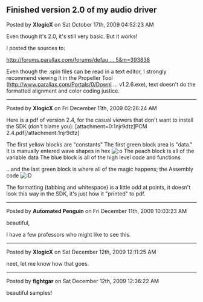 ## Finished version 2.0 of my audio driver
Posted by **XlogicX** on Sat October 17th, 2009 04:52:23 AM

Even though it's 2.0, it's still very basic. But it works!

I posted the sources to:
<!-- m --><a class="postlink" href="http://forums.parallax.com/forums/default.aspx?f=25&amp;m=393838">http://forums.parallax.com/forums/defau ... 5&amp;m=393838</a><!-- m -->

Even though the .spin files can be read in a text editor, I strongly recommend viewing it in the Propeller Tool (<!-- m --><a class="postlink" href="http://www.parallax.com/Portals/0/Downloads/sw/propeller/Setup-Propeller-Tool-v1.2.6.exe">http://www.parallax.com/Portals/0/Downl ... v1.2.6.exe</a><!-- m -->), text doesn't do the formatted alignment and color coding justice.

--------------------------------------------------------------------------------

Posted by **XlogicX** on Fri December 11th, 2009 02:26:24 AM

Here is a pdf of version 2.4, for the casual viewers that don't want to install the SDK (don't blame you):
[attachment=0:1njr9dtz]<!-- ia0 -->PCM 2.4.pdf<!-- ia0 -->[/attachment:1njr9dtz]

The first yellow blocks are &quot;constants&quot;
The first green block area is &quot;data.&quot; It is manually entered wave shapes in hex  <!-- s:o --><img src="{SMILIES_PATH}/icon_e_surprised.gif" alt=":o" title="Surprised" /><!-- s:o --> 
The peach block is all of the variable data
The blue block is all of the high level code and functions

...and the last green block is where all of the magic happens; the Assembly code  <!-- s:D --><img src="{SMILIES_PATH}/icon_e_biggrin.gif" alt=":D" title="Very Happy" /><!-- s:D -->

The formatting (tabbing and whitespace) is a little odd at points, it doesn't look this way in the SDK, it's just how it &quot;printed&quot; to pdf.

--------------------------------------------------------------------------------

Posted by **Automated Penguin** on Fri December 11th, 2009 10:03:23 AM

beautiful,

I have a few professors who might like to see this.

--------------------------------------------------------------------------------

Posted by **XlogicX** on Sat December 12th, 2009 12:11:25 AM

neet, let me know how that goes.

--------------------------------------------------------------------------------

Posted by **fightgar** on Sat December 12th, 2009 12:36:22 AM

beautiful samples!
